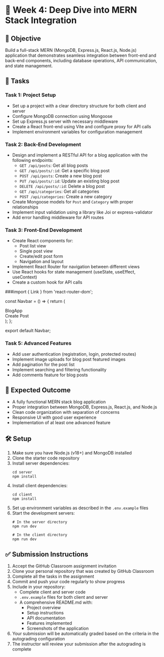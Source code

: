 # 🔄 Week 4: Deep Dive into MERN Stack Integration

## 🚀 Objective
Build a full-stack MERN (MongoDB, Express.js, React.js, Node.js) application that demonstrates seamless integration between front-end and back-end components, including database operations, API communication, and state management.

## 📂 Tasks

### Task 1: Project Setup
- Set up a project with a clear directory structure for both client and server
- Configure MongoDB connection using Mongoose
- Set up Express.js server with necessary middleware
- Create a React front-end using Vite and configure proxy for API calls
- Implement environment variables for configuration management

### Task 2: Back-End Development
- Design and implement a RESTful API for a blog application with the following endpoints:
  - `GET /api/posts`: Get all blog posts
  - `GET /api/posts/:id`: Get a specific blog post
  - `POST /api/posts`: Create a new blog post
  - `PUT /api/posts/:id`: Update an existing blog post
  - `DELETE /api/posts/:id`: Delete a blog post
  - `GET /api/categories`: Get all categories
  - `POST /api/categories`: Create a new category
- Create Mongoose models for `Post` and `Category` with proper relationships
- Implement input validation using a library like Joi or express-validator
- Add error handling middleware for API routes

### Task 3: Front-End Development
- Create React components for:
  - Post list view
  - Single post view
  - Create/edit post form
  - Navigation and layout
- Implement React Router for navigation between different views
- Use React hooks for state management (useState, useEffect, useContext)
- Create a custom hook for API calls

###import { Link } from 'react-router-dom';

const Navbar = () => {
  return (
    <nav className="flex justify-between p-4 bg-gray-800 text-white">
      <Link to="/">BlogApp</Link>
      <div>
        <Link to="/create" className="mr-4">Create Post</Link>
      </div>
    </nav>
  );
};

export default Navbar;

### Task 5: Advanced Features
- Add user authentication (registration, login, protected routes)
- Implement image uploads for blog post featured images
- Add pagination for the post list
- Implement searching and filtering functionality
- Add comments feature for blog posts

## 🧪 Expected Outcome
- A fully functional MERN stack blog application
- Proper integration between MongoDB, Express.js, React.js, and Node.js
- Clean code organization with separation of concerns
- Responsive UI with good user experience
- Implementation of at least one advanced feature

## 🛠️ Setup
1. Make sure you have Node.js (v18+) and MongoDB installed
2. Clone the starter code repository
3. Install server dependencies:
   ```
   cd server
   npm install
   ```
4. Install client dependencies:
   ```
   cd client
   npm install
   ```
5. Set up environment variables as described in the `.env.example` files
6. Start the development servers:
   ```
   # In the server directory
   npm run dev
   
   # In the client directory
   npm run dev
   ```

## ✅ Submission Instructions
1. Accept the GitHub Classroom assignment invitation
2. Clone your personal repository that was created by GitHub Classroom
3. Complete all the tasks in the assignment
4. Commit and push your code regularly to show progress
5. Include in your repository:
   - Complete client and server code
   - `.env.example` files for both client and server
   - A comprehensive README.md with:
     - Project overview
     - Setup instructions
     - API documentation
     - Features implemented
     - Screenshots of the application
6. Your submission will be automatically graded based on the criteria in the autograding configuration
7. The instructor will review your submission after the autograding is complete 
